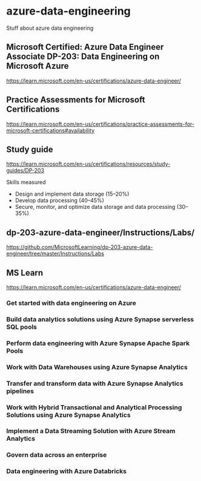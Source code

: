 # azure-data-engineering
Stuff about azure data engineering

## Microsoft Certified: Azure Data Engineer Associate DP-203: Data Engineering on Microsoft Azure

https://learn.microsoft.com/en-us/certifications/azure-data-engineer/


## Practice Assessments for Microsoft Certifications

https://learn.microsoft.com/en-us/certifications/practice-assessments-for-microsoft-certifications#availability

## Study guide

https://learn.microsoft.com/en-us/certifications/resources/study-guides/DP-203


Skills measured
* Design and implement data storage (15–20%)
* Develop data processing (40–45%)
* Secure, monitor, and optimize data storage and data processing (30–35%)

## dp-203-azure-data-engineer/Instructions/Labs/

https://github.com/MicrosoftLearning/dp-203-azure-data-engineer/tree/master/Instructions/Labs

## MS Learn

https://learn.microsoft.com/en-us/certifications/azure-data-engineer/

### Get started with data engineering on Azure

### Build data analytics solutions using Azure Synapse serverless SQL pools

### Perform data engineering with Azure Synapse Apache Spark Pools

### Work with Data Warehouses using Azure Synapse Analytics

### Transfer and transform data with Azure Synapse Analytics pipelines

### Work with Hybrid Transactional and Analytical Processing Solutions using Azure Synapse Analytics

### Implement a Data Streaming Solution with Azure Stream Analytics

### Govern data across an enterprise

### Data engineering with Azure Databricks

